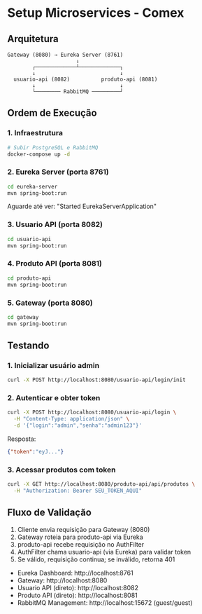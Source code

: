 # Setup Microservices - Comex

## Arquitetura

```
Gateway (8080) → Eureka Server (8761)
                      ↓
        ┌─────────────┴─────────────┐
        ↓                           ↓
  usuario-api (8082)          produto-api (8081)
        ↓                           ↓
        └──────── RabbitMQ ─────────┘
```

## Ordem de Execução

### 1. Infraestrutura
```bash
# Subir PostgreSQL e RabbitMQ
docker-compose up -d
```

### 2. Eureka Server (porta 8761)
```bash
cd eureka-server
mvn spring-boot:run
```
Aguarde até ver: "Started EurekaServerApplication"

### 3. Usuario API (porta 8082)
```bash
cd usuario-api
mvn spring-boot:run
```

### 4. Produto API (porta 8081)
```bash
cd produto-api
mvn spring-boot:run
```

### 5. Gateway (porta 8080)
```bash
cd gateway
mvn spring-boot:run
```

## Testando

### 1. Inicializar usuário admin
```bash
curl -X POST http://localhost:8080/usuario-api/login/init
```

### 2. Autenticar e obter token
```bash
curl -X POST http://localhost:8080/usuario-api/login \
  -H "Content-Type: application/json" \
  -d '{"login":"admin","senha":"admin123"}'
```

Resposta:
```json
{"token":"eyJ..."}
```

### 3. Acessar produtos com token
```bash
curl -X GET http://localhost:8080/produto-api/api/produtos \
  -H "Authorization: Bearer SEU_TOKEN_AQUI"
```

## Fluxo de Validação

1. Cliente envia requisição para Gateway (8080)
2. Gateway roteia para produto-api via Eureka
3. produto-api recebe requisição no AuthFilter
4. AuthFilter chama usuario-api (via Eureka) para validar token
5. Se válido, requisição continua; se inválido, retorna 401


- Eureka Dashboard: http://localhost:8761
- Gateway: http://localhost:8080
- Usuario API (direto): http://localhost:8082
- Produto API (direto): http://localhost:8081
- RabbitMQ Management: http://localhost:15672 (guest/guest)
